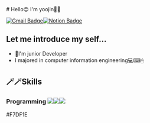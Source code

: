 <div aligen=center>
# Hello😊 I'm yoojin🍋🍋 

[![Gmail Badge](https://img.shields.io/badge/Gmail-D14836?style=flat&logo=Gmail&logoColor=white)](mailto:sonamu5264@gmail.com)[![Notion Badge](https://img.shields.io/badge/Notion-000000?style=flat&logo=Notion&logoColor=white)](www.notion.so/ujinsworkspace)



##  Let me introduce my self...
- 🌱I'm junior Developer
- I majored in computer information engineering💻⌨🖱

## 🪄🪄Skills
### Programming <img src="https://img.shields.io/badge/java-#3776AB?style=for-the-badge&logo=java&logoColor=white"><img src="https://img.shields.io/badge/Python-#3776AB?style=for-the-badge&logo=Python&logoColor=white"><img src="https://img.shields.io/badge/JavaScript-#F7DF1E?style=for-the-badge&logo=JavaScript&logoColor=white">
  
#F7DF1E
</div>
